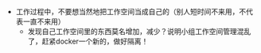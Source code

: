 - 工作过程中，不要想当然地把工作空间当成自己的（别人短时间不来用，不代表一直不来用）
    - 发现自己工作空间里的东西莫名增加，减少？说明小组工作空间管理混乱了，赶紧docker一个新的，做好隔离！